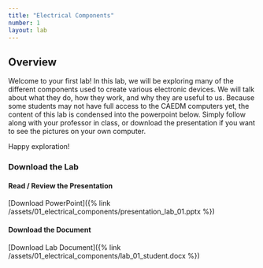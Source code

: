 ```yaml
---
title: "Electrical Components"
number: 1 
layout: lab
---
```


## Overview

Welcome to your first lab! In this lab, we will be exploring many of the different components used to create various electronic devices. We will talk about what they do, how they work, and why they are useful to us. Because some students may not have full access to the CAEDM computers yet, the content of this lab is condensed into the powerpoint below. Simply follow along with your professor in class, or download the presentation if you want to see the pictures on your own computer.

Happy exploration!

### Download the Lab

#### Read / Review the Presentation

[Download PowerPoint]({% link /assets/01_electrical_components/presentation_lab_01.pptx %})

#### Download the Document

[Download Lab Document]({% link /assets/01_electrical_components/lab_01_student.docx %})
